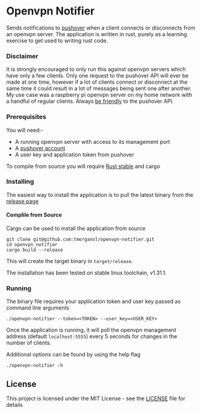 # Openvpn Notifier

Sends notifications to [pushover](https://pushover.net/) when a client connects or disconnects from an openvpn server. The application is written in rust, purely as a learning exercise to get used to writing rust code.

### Disclaimer

It is strongly encouraged to only run this against openvpn servers which have only a few clients. Only one request to the pushover API will ever be made at one time, however if a lot of clients connect or disconnect at the same time it could result in a lot of messages being sent one after another. My use case was a raspberry pi openvpn server on my home network with a handful of regular clients. Always [be friendly](https://pushover.net/api#friendly) to the pushover API.

### Prerequisites

You will need:-
* A running openvpn server with access to its management port
* A [pushover account](https://pushover.net/login)
* A user key and application token from pushover

To compile from source you will require [Rust stable](https://www.rust-lang.org/tools/install) and cargo

### Installing

The easiest way to install the application is to pull the latest binary from the [release page](https://github.com/tmorgansl/openvpn-notifier/releases)

#### Complile from Source
Cargo can be used to install the application from source

```
git clone git@github.com:tmorgansl/openvpn-notifier.git
cd openvpn_notifier
cargo build --release
```

This will create the target binary in `target/release`.

The installation has been tested on stable linux toolchain, v1.31.1.

### Running

The binary file requires your application token and user key passed as command line arguments

```
./openvpn-notifier --token=<TOKEN> --user_key=<USER_KEY>
```

Once the application is running, it will poll the openvpn management address (default `localhost:5555`) every 5 seconds for changes in the number of clients.

Additional options can be found by using the help flag

```
./openvpn-notifier -h
```

## License

This project is licensed under the MIT License - see the [LICENSE](LICENSE) file for details

